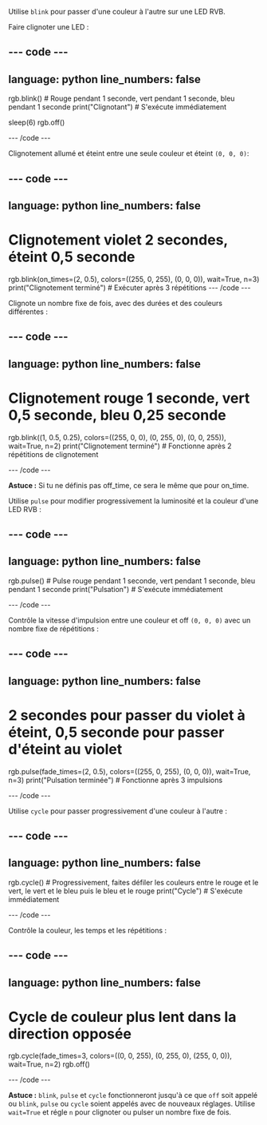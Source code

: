 Utilise `blink` pour passer d'une couleur à l'autre sur une LED RVB.

Faire clignoter une LED :

--- code ---
---
language: python
line_numbers: false
---
rgb.blink() # Rouge pendant 1 seconde, vert pendant 1 seconde, bleu pendant 1 seconde
print("Clignotant") # S'exécute immédiatement

sleep(6)
rgb.off()

--- /code ---

Clignotement allumé et éteint entre une seule couleur et éteint `(0, 0, 0)`:

--- code ---
---
language: python
line_numbers: false
---
# Clignotement violet 2 secondes, éteint 0,5 seconde
rgb.blink(on_times=(2, 0.5), colors=((255, 0, 255), (0, 0, 0)), wait=True, n=3) 
print("Clignotement terminé") # Exécuter après 3 répétitions
--- /code ---

Clignote un nombre fixe de fois, avec des durées et des couleurs différentes :

--- code ---
---
language: python
line_numbers: false
---
# Clignotement rouge 1 seconde, vert 0,5 seconde, bleu 0,25 seconde
rgb.blink((1, 0.5, 0.25), colors=((255, 0, 0), (0, 255, 0), (0, 0, 255)), wait=True, n=2) 
print("Clignotement terminé") # Fonctionne après 2 répétitions de clignotement

--- /code ---

**Astuce :** Si tu ne définis pas off_time, ce sera le même que pour on_time.

Utilise `pulse` pour modifier progressivement la luminosité et la couleur d'une LED RVB :

--- code ---
---
language: python
line_numbers: false
---
rgb.pulse() # Pulse rouge pendant 1 seconde, vert pendant 1 seconde, bleu pendant 1 seconde 
print("Pulsation") # S'exécute immédiatement

--- /code ---

Contrôle la vitesse d'impulsion entre une couleur et off `(0, 0, 0)` avec un nombre fixe de répétitions :

--- code ---
---
language: python
line_numbers: false
---
# 2 secondes pour passer du violet à éteint, 0,5 seconde pour passer d'éteint au violet
rgb.pulse(fade_times=(2, 0.5), colors=((255, 0, 255), (0, 0, 0)), wait=True, n=3) 
print("Pulsation terminée") # Fonctionne après 3 impulsions

--- /code ---

Utilise `cycle` pour passer progressivement d'une couleur à l'autre :

--- code ---
---
language: python
line_numbers: false
---
rgb.cycle() # Progressivement, faites défiler les couleurs entre le rouge et le vert, le vert et le bleu puis le bleu et le rouge 
print("Cycle") # S'exécute immédiatement

--- /code ---

Contrôle la couleur, les temps et les répétitions :

--- code ---
---
language: python
line_numbers: false
---
# Cycle de couleur plus lent dans la direction opposée
rgb.cycle(fade_times=3, colors=((0, 0, 255), (0, 255, 0), (255, 0, 0)), wait=True, n=2) 
rgb.off()

--- /code ---

**Astuce :** `blink`, `pulse` et `cycle` fonctionneront jusqu'à ce que `off` soit appelé ou `blink`, `pulse` ou `cycle` soient appelés avec de nouveaux réglages. Utilise `wait=True` et régle `n` pour clignoter ou pulser un nombre fixe de fois.

